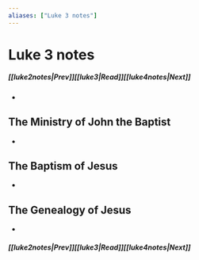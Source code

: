 ```yaml
---
aliases: ["Luke 3 notes"]
---
```

# Luke 3 notes
##### <span class=arrow-left></span>[[luke2notes|Prev]]<span class=navigation-separator></span>[[luke3|Read]]<span class=navigation-separator></span>[[luke4notes|Next]]<span class=arrow-right></span>
- 
## The Ministry of John the Baptist
- 
## The Baptism of Jesus
- 
## The Genealogy of Jesus
- 
##### <span class=arrow-left></span>[[luke2notes|Prev]]<span class=navigation-separator></span>[[luke3|Read]]<span class=navigation-separator></span>[[luke4notes|Next]]<span class=arrow-right></span>